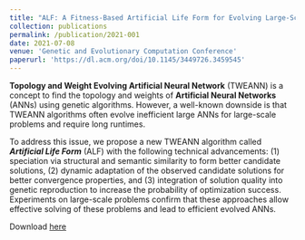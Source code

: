 ```yaml
---
title: "ALF: A Fitness-Based Artificial Life Form for Evolving Large-Scale Neural Networks"
collection: publications
permalink: /publication/2021-001
date: 2021-07-08
venue: 'Genetic and Evolutionary Computation Conference'
paperurl: 'https://dl.acm.org/doi/10.1145/3449726.3459545'
---
```


**Topology and Weight Evolving Artificial Neural Network** (TWEANN) is a concept to find the topology and weights of **Artificial Neural Networks** (ANNs) using genetic algorithms. However, a well-known downside is that TWEANN algorithms often evolve inefficient large ANNs for large-scale problems and require long runtimes.

To address this issue, we propose a new TWEANN algorithm called ***Artificial Life Form*** (ALF) with the following technical advancements: (1) speciation via structural and semantic similarity to form better candidate solutions, (2) dynamic adaptation of the observed candidate solutions for better convergence properties, and (3) integration of solution quality into genetic reproduction to increase the probability of optimization success. Experiments on large-scale problems confirm that these approaches allow effective solving of these problems and lead to efficient evolved ANNs.

Download [here](https://dl.acm.org/doi/10.1145/3449726.3459545)
